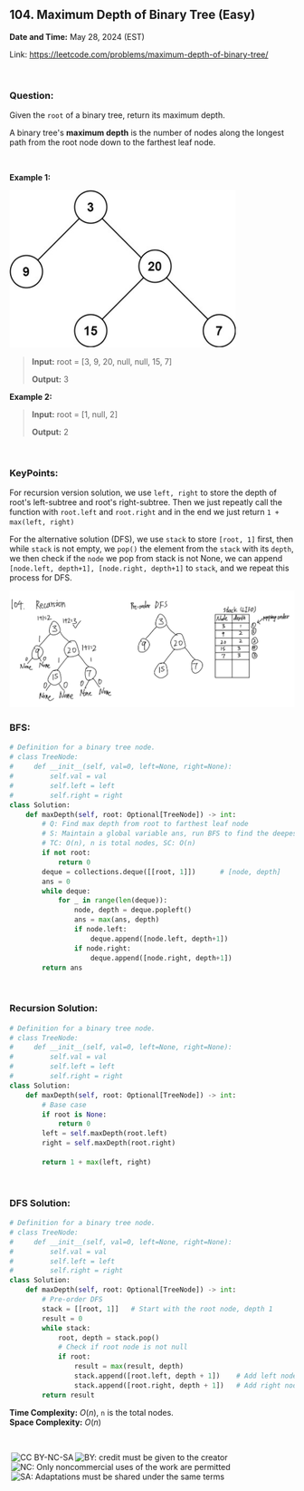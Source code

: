 ## 104. Maximum Depth of Binary Tree (Easy)
**Date and Time:** May 28, 2024 (EST) <br>

Link: https://leetcode.com/problems/maximum-depth-of-binary-tree/

<br>

### Question:
Given the `root` of a binary tree, return its maximum depth.

A binary tree's **maximum depth** is the number of nodes along the longest path from the root node down to the farthest leaf node.

<br>

**Example 1:**

<img src="../images/104_1.jpg" alt="drawing" width="400"/>

> **Input:** root = [3, 9, 20, null, null, 15, 7]
> 
> **Output:** 3

**Example 2:**
> **Input:** root = [1, null, 2]
> 
> **Output:** 2

<br>

### KeyPoints: 
For recursion version solution, we use `left, right` to store the depth of root's left-subtree and root's right-subtree. Then we just repeatly call the function with `root.left` and `root.right` and  in the end we just return `1 + max(left, right)`

For the alternative solution (DFS), we use `stack` to store `[root, 1]` first,  then  while `stack` is not empty, we `pop()` the element from the `stack` with its `depth`, we then check if the `node` we pop from stack is not None, we can append `[node.left, depth+1], [node.right, depth+1]` to `stack`, and we repeat this process for DFS.

<img src="../images/104_2.png" alt="drawing" width="900"/>

<br>

### BFS:
```python
# Definition for a binary tree node.
# class TreeNode:
#     def __init__(self, val=0, left=None, right=None):
#         self.val = val
#         self.left = left
#         self.right = right
class Solution:
    def maxDepth(self, root: Optional[TreeNode]) -> int:
        # Q: Find max depth from root to farthest leaf node
        # S: Maintain a global variable ans, run BFS to find the deepest depth
        # TC: O(n), n is total nodes, SC: O(n)
        if not root:
            return 0
        deque = collections.deque([[root, 1]])      # [node, depth]
        ans = 0
        while deque:
            for _ in range(len(deque)):
                node, depth = deque.popleft()
                ans = max(ans, depth)
                if node.left:
                    deque.append([node.left, depth+1])
                if node.right:
                    deque.append([node.right, depth+1])
        return ans
```

<br>

### Recursion Solution:
```python
# Definition for a binary tree node.
# class TreeNode:
#     def __init__(self, val=0, left=None, right=None):
#         self.val = val
#         self.left = left
#         self.right = right
class Solution:
    def maxDepth(self, root: Optional[TreeNode]) -> int:
        # Base case
        if root is None:
            return 0
        left = self.maxDepth(root.left)
        right = self.maxDepth(root.right)

        return 1 + max(left, right)
```

<br>

### DFS Solution:
```python
# Definition for a binary tree node.
# class TreeNode:
#     def __init__(self, val=0, left=None, right=None):
#         self.val = val
#         self.left = left
#         self.right = right
class Solution:
    def maxDepth(self, root: Optional[TreeNode]) -> int:
        # Pre-order DFS
        stack = [[root, 1]]   # Start with the root node, depth 1
        result = 0
        while stack:
            root, depth = stack.pop()
            # Check if root node is not null
            if root:
                result = max(result, depth)
                stack.append([root.left, depth + 1])    # Add left node to stack
                stack.append([root.right, depth + 1])   # Add right node to stack
        return result
```
**Time Complexity:** $O(n)$, `n` is the total nodes. <br>
**Space Complexity:** $O(n)$

<br>

<img style="height:22px!important;margin-left:3px;vertical-align:text-bottom;" src="https://mirrors.creativecommons.org/presskit/icons/cc.svg?ref=chooser-v1" alt="CC BY-NC-SA" title="CC BY-NC-SA"><img style="height:22px!important;margin-left:3px;vertical-align:text-bottom;" src="https://mirrors.creativecommons.org/presskit/icons/by.svg?ref=chooser-v1" alt="BY: credit must be given to the creator" title="BY: credit must be given to the creator"><img style="height:22px!important;margin-left:3px;vertical-align:text-bottom;" src="https://mirrors.creativecommons.org/presskit/icons/nc.svg?ref=chooser-v1" alt="NC: Only noncommercial uses of the work are permitted" title="NC: Only noncommercial uses of the work are permitted"><img style="height:22px!important;margin-left:3px;vertical-align:text-bottom;" src="https://mirrors.creativecommons.org/presskit/icons/sa.svg?ref=chooser-v1" alt="SA: Adaptations must be shared under the same terms" title="SA: Adaptations must be shared under the same terms">